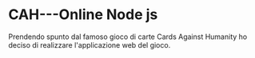 # CAH---Online Node js
Prendendo spunto dal famoso gioco di carte Cards Against Humanity ho deciso di realizzare l'applicazione web del gioco.
